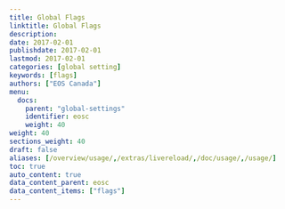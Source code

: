 ```yaml
---
title: Global Flags
linktitle: Global Flags
description:
date: 2017-02-01
publishdate: 2017-02-01
lastmod: 2017-02-01
categories: [global setting]
keywords: [flags]
authors: ["EOS Canada"]
menu:
  docs:
    parent: "global-settings"
    identifier: eosc
    weight: 40
weight: 40
sections_weight: 40
draft: false
aliases: [/overview/usage/,/extras/livereload/,/doc/usage/,/usage/]
toc: true
auto_content: true
data_content_parent: eosc
data_content_items: ["flags"]
---
```

